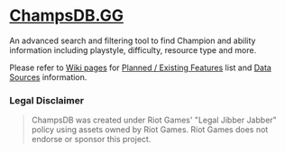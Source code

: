 # [ChampsDB.GG](http://champsdb.gg/)
An advanced search and filtering tool to find Champion and ability information including playstyle, difficulty, resource type and more.

Please refer to [Wiki pages](https://github.com/bahtyr/champsdb/wiki/) for [Planned / Existing Features](https://github.com/bahtyr/champsdb/wiki/Features) list and [Data Sources](https://github.com/bahtyr/champsdb/wiki/Sources__Main) information.

### Legal Disclaimer

> ChampsDB was created under Riot Games' "Legal Jibber Jabber" policy using assets owned by Riot Games.  Riot Games does not endorse or sponsor this project.
